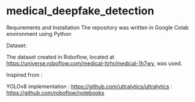 # medical_deepfake_detection
Requirements and Installation
The repository was written in Google Colab environment using Python

Dataset:

The dataset created in Roboflow, located at https://universe.roboflow.com/medical-ltrhr/medical-1h7wy, was used.

Inspired from :

YOLOv8 implementation : https://github.com/ultralytics/ultralytics
                      : https://github.com/roboflow/notebooks


